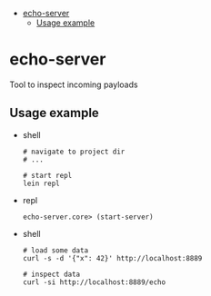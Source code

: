 - [echo-server](#orgfc58024)
  - [Usage example](#org528281c)


<a id="orgfc58024"></a>

# echo-server

Tool to inspect incoming payloads


<a id="org528281c"></a>

## Usage example

-   shell
    
        # navigate to project dir
        # ...
        
        # start repl
        lein repl
-   repl
    
        echo-server.core> (start-server)
-   shell
    
        # load some data
        curl -s -d '{"x": 42}' http://localhost:8889
        
        # inspect data
        curl -si http://localhost:8889/echo
